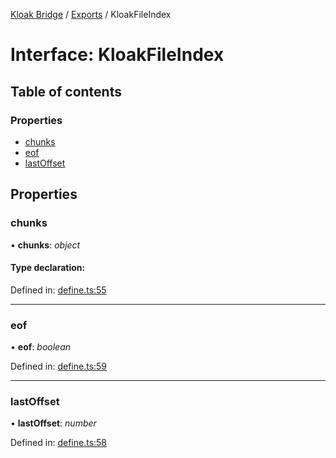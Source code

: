 [Kloak Bridge](../README.md) / [Exports](../modules.md) / KloakFileIndex

# Interface: KloakFileIndex

## Table of contents

### Properties

- [chunks](kloakfileindex.md#chunks)
- [eof](kloakfileindex.md#eof)
- [lastOffset](kloakfileindex.md#lastoffset)

## Properties

### chunks

• **chunks**: *object*

#### Type declaration:

Defined in: [define.ts:55](https://github.com/CoNET-project/kloak-bridge/blob/8c6827d/src/define.ts#L55)

___

### eof

• **eof**: *boolean*

Defined in: [define.ts:59](https://github.com/CoNET-project/kloak-bridge/blob/8c6827d/src/define.ts#L59)

___

### lastOffset

• **lastOffset**: *number*

Defined in: [define.ts:58](https://github.com/CoNET-project/kloak-bridge/blob/8c6827d/src/define.ts#L58)
